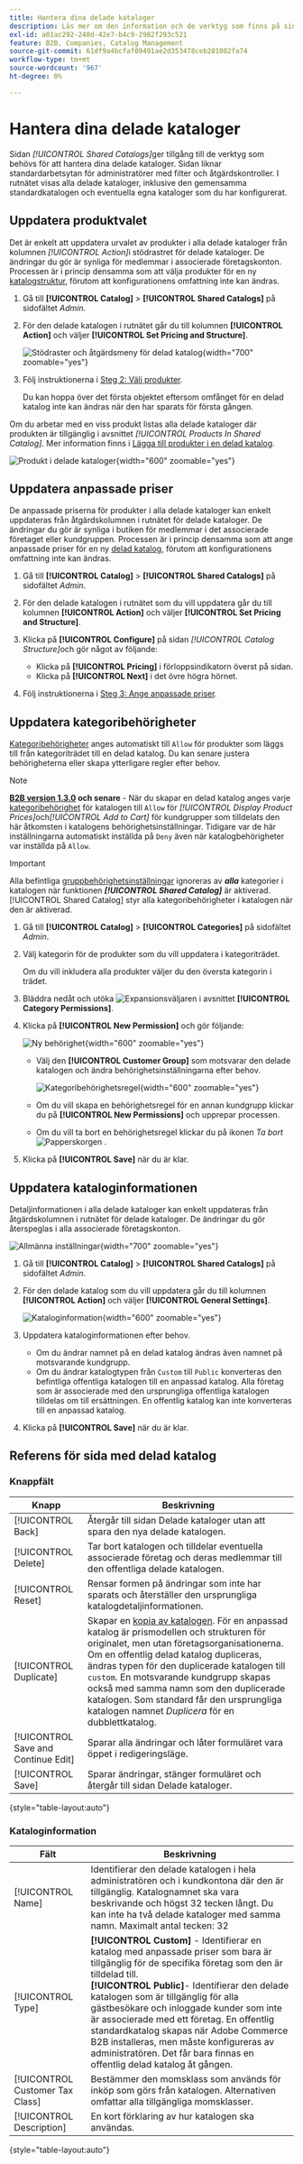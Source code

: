 ```yaml
---
title: Hantera dina delade kataloger
description: Läs mer om den information och de verktyg som finns på sidan Delade kataloger.
exl-id: a01ac292-240d-42e7-b4c9-2982f293c521
feature: B2B, Companies, Catalog Management
source-git-commit: 61df9a4bcfaf09491ae2d353478ceb281082fa74
workflow-type: tm+mt
source-wordcount: '967'
ht-degree: 0%

---
```


# Hantera dina delade kataloger

Sidan _[!UICONTROL Shared Catalogs]_&#x200B;ger tillgång till de verktyg som behövs för att hantera dina delade kataloger. Sidan liknar standardarbetsytan för administratörer med filter och åtgärdskontroller. I rutnätet visas alla delade kataloger, inklusive den gemensamma standardkatalogen och eventuella egna kataloger som du har konfigurerat.

## Uppdatera produktvalet

Det är enkelt att uppdatera urvalet av produkter i alla delade kataloger från kolumnen _[!UICONTROL Action]_&#x200B;i stödrastret för delade kataloger. De ändringar du gör är synliga för medlemmar i associerade företagskonton. Processen är i princip densamma som att välja produkter för en ny [katalogstruktur](catalog-shared-pricing-structure.md), förutom att konfigurationens omfattning inte kan ändras.

1. Gå till **[!UICONTROL Catalog]** > **[!UICONTROL Shared Catalogs]** på sidofältet _Admin_.

1. För den delade katalogen i rutnätet går du till kolumnen **[!UICONTROL Action]** och väljer **[!UICONTROL Set Pricing and Structure]**.

   ![Stödraster och åtgärdsmeny för delad katalog](./assets/shared-catalog-set-pricing-structure.png){width="700" zoomable="yes"}

1. Följ instruktionerna i [Steg 2: Välj produkter](catalog-shared-pricing-structure.md#step-2-choose-the-products).

   Du kan hoppa över det första objektet eftersom omfånget för en delad katalog inte kan ändras när den har sparats för första gången.

Om du arbetar med en viss produkt listas alla delade kataloger där produkten är tillgänglig i avsnittet _[!UICONTROL Products In Shared Catalog]_. Mer information finns i [Lägga till produkter i en delad katalog](catalog-shared-product-add.md).

![Produkt i delade kataloger](./assets/shared-catalog-assigned.png){width="600" zoomable="yes"}

## Uppdatera anpassade priser

De anpassade priserna för produkter i alla delade kataloger kan enkelt uppdateras från åtgärdskolumnen i rutnätet för delade kataloger. De ändringar du gör är synliga i butiken för medlemmar i det associerade företaget eller kundgruppen. Processen är i princip densamma som att ange anpassade priser för en ny [delad katalog](catalog-shared-pricing-structure.md), förutom att konfigurationens omfattning inte kan ändras.

1. Gå till **[!UICONTROL Catalog]** > **[!UICONTROL Shared Catalogs]** på sidofältet _Admin_.

1. För den delade katalogen i rutnätet som du vill uppdatera går du till kolumnen **[!UICONTROL Action]** och väljer **[!UICONTROL Set Pricing and Structure]**.

1. Klicka på **[!UICONTROL Configure]** på sidan _[!UICONTROL Catalog Structure]_&#x200B;och gör något av följande:

   - Klicka på **[!UICONTROL Pricing]** i förloppsindikatorn överst på sidan.
   - Klicka på **[!UICONTROL Next]** i det övre högra hörnet.

1. Följ instruktionerna i [Steg 3: Ange anpassade priser](catalog-shared-pricing-structure.md#step-3-set-custom-prices).

## Uppdatera kategoribehörigheter

[Kategoribehörigheter](../catalog/category-permissions.md) anges automatiskt till `Allow` för produkter som läggs till från kategoriträdet till en delad katalog. Du kan senare justera behörigheterna eller skapa ytterligare regler efter behov.

>[!NOTE]
>
>**[B2B version 1.3.0](release-notes.md#b2b-v130) och senare** - När du skapar en delad katalog anges varje [kategoribehörighet](../catalog/category-permissions.md) för katalogen till `Allow` för _[!UICONTROL Display Product Prices]_&#x200B;och&#x200B;_[!UICONTROL Add to Cart]_ för kundgrupper som tilldelats den här åtkomsten i katalogens behörighetsinställningar. Tidigare var de här inställningarna automatiskt inställda på `Deny` även när katalogbehörigheter var inställda på `Allow`.

>[!IMPORTANT]
>
>Alla befintliga [gruppbehörighetsinställningar](../configuration-reference/catalog/catalog.md#category-permissions) ignoreras av **_alla_** kategorier i katalogen när funktionen **_[!UICONTROL Shared Catalog]_** är aktiverad. [!UICONTROL Shared Catalog] styr alla kategoribehörigheter i katalogen när den är aktiverad.

1. Gå till **[!UICONTROL Catalog]** > **[!UICONTROL Categories]** på sidofältet _Admin_.

1. Välj kategorin för de produkter som du vill uppdatera i kategoriträdet.

   Om du vill inkludera alla produkter väljer du den översta kategorin i trädet.

1. Bläddra nedåt och utöka ![Expansionsväljaren](../assets/icon-display-expand.png) i avsnittet **[!UICONTROL Category Permissions]**.

1. Klicka på **[!UICONTROL New Permission]** och gör följande:

   ![Ny behörighet](./assets/category-permissions-new.png){width="600" zoomable="yes"}

   - Välj den **[!UICONTROL Customer Group]** som motsvarar den delade katalogen och ändra behörighetsinställningarna efter behov.

     ![Kategoribehörighetsregel](./assets/shared-catalog-category-permissions.png){width="600" zoomable="yes"}

   - Om du vill skapa en behörighetsregel för en annan kundgrupp klickar du på **[!UICONTROL New Permissions]** och upprepar processen.

   - Om du vill ta bort en behörighetsregel klickar du på ikonen _Ta bort_ ![Papperskorgen](../assets/icon-delete-trashcan-solid.png) .

1. Klicka på **[!UICONTROL Save]** när du är klar.

## Uppdatera kataloginformationen

Detaljinformationen i alla delade kataloger kan enkelt uppdateras från åtgärdskolumnen i rutnätet för delade kataloger. De ändringar du gör återspeglas i alla associerade företagskonton.

![Allmänna inställningar](./assets/shared-catalog-grid-general-settings.png){width="700" zoomable="yes"}

1. Gå till **[!UICONTROL Catalog]** > **[!UICONTROL Shared Catalogs]** på sidofältet _Admin_.

1. För den delade katalog som du vill uppdatera går du till kolumnen **[!UICONTROL Action]** och väljer **[!UICONTROL General Settings]**.

   ![Kataloginformation](./assets/shared-catalog-update-details.png){width="600" zoomable="yes"}

1. Uppdatera kataloginformationen efter behov.

   - Om du ändrar namnet på en delad katalog ändras även namnet på motsvarande kundgrupp.
   - Om du ändrar katalogtypen från `Custom` till `Public` konverteras den befintliga offentliga katalogen till en anpassad katalog. Alla företag som är associerade med den ursprungliga offentliga katalogen tilldelas om till ersättningen. En offentlig katalog kan inte konverteras till en anpassad katalog.

1. Klicka på **[!UICONTROL Save]** när du är klar.

## Referens för sida med delad katalog

### Knappfält

| Knapp | Beskrivning |
|--- |--- |
| [!UICONTROL Back] | Återgår till sidan Delade kataloger utan att spara den nya delade katalogen. |
| [!UICONTROL Delete] | Tar bort katalogen och tilldelar eventuella associerade företag och deras medlemmar till den offentliga delade katalogen. |
| [!UICONTROL Reset] | Rensar formen på ändringar som inte har sparats och återställer den ursprungliga katalogdetaljinformationen. |
| [!UICONTROL Duplicate] | Skapar en [kopia av katalogen](catalog-shared-create.md). För en anpassad katalog är prismodellen och strukturen för originalet, men utan företagsorganisationerna. Om en offentlig delad katalog dupliceras, ändras typen för den duplicerade katalogen till `custom`. En motsvarande kundgrupp skapas också med samma namn som den duplicerade katalogen. Som standard får den ursprungliga katalogen namnet _Duplicera_ för en dubblettkatalog. |
| [!UICONTROL Save and Continue Edit] | Sparar alla ändringar och låter formuläret vara öppet i redigeringsläge. |
| [!UICONTROL Save] | Sparar ändringar, stänger formuläret och återgår till sidan Delade kataloger. |

{style="table-layout:auto"}

### Kataloginformation

| Fält | Beskrivning |
|--- |--- |
| [!UICONTROL Name] | Identifierar den delade katalogen i hela administratören och i kundkontona där den är tillgänglig. Katalognamnet ska vara beskrivande och högst 32 tecken långt. Du kan inte ha två delade kataloger med samma namn. Maximalt antal tecken: 32 |
| [!UICONTROL Type] | **[!UICONTROL Custom]** - Identifierar en katalog med anpassade priser som bara är tillgänglig för de specifika företag som den är tilldelad till.<br/>**[!UICONTROL Public]**- Identifierar den delade katalogen som är tillgänglig för alla gästbesökare och inloggade kunder som inte är associerade med ett företag. En offentlig standardkatalog skapas när Adobe Commerce B2B installeras, men måste konfigureras av administratören. Det får bara finnas en offentlig delad katalog åt gången. |
| [!UICONTROL Customer Tax Class] | Bestämmer den momsklass som används för inköp som görs från katalogen. Alternativen omfattar alla tillgängliga momsklasser. |
| [!UICONTROL Description] | En kort förklaring av hur katalogen ska användas. |

{style="table-layout:auto"}
